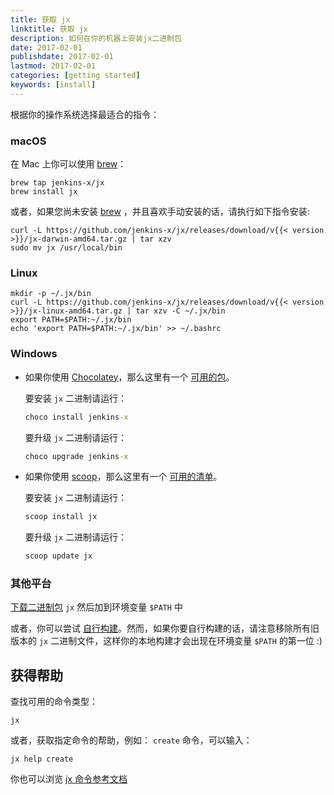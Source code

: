 ```yaml
---
title: 获取 jx
linktitle: 获取 jx
description: 如何在你的机器上安装jx二进制包
date: 2017-02-01
publishdate: 2017-02-01
lastmod: 2017-02-01
categories: [getting started]
keywords: [install]
---
```


根据你的操作系统选择最适合的指令：

### macOS

在 Mac 上你可以使用 [brew](https://brew.sh/)：

```shell
brew tap jenkins-x/jx
brew install jx 
```

或者，如果您尚未安装 [brew](https://brew.sh/) ，并且喜欢手动安装的话，请执行如下指令安装:

```shell
curl -L https://github.com/jenkins-x/jx/releases/download/v{{< version >}}/jx-darwin-amd64.tar.gz | tar xzv 
sudo mv jx /usr/local/bin
```

### Linux

```shell
mkdir -p ~/.jx/bin
curl -L https://github.com/jenkins-x/jx/releases/download/v{{< version >}}/jx-linux-amd64.tar.gz | tar xzv -C ~/.jx/bin
export PATH=$PATH:~/.jx/bin
echo 'export PATH=$PATH:~/.jx/bin' >> ~/.bashrc
```

### Windows

- 如果你使用 [Chocolatey](https://chocolatey.org/)，那么这里有一个 [可用的包](https://chocolatey.org/packages/jenkins-x)。

  要安装 `jx` 二进制请运行：

  ```cmd
  choco install jenkins-x
  ```

  要升级 `jx` 二进制请运行：

  ```cmd
  choco upgrade jenkins-x
  ```

- 如果你使用 [scoop](https://scoop.sh)，那么这里有一个 [可用的清单](https://github.com/lukesampson/scoop/blob/master/bucket/jx.json)。

  要安装 `jx` 二进制请运行：

  ```cmd
  scoop install jx
  ```

  要升级 `jx` 二进制请运行：

  ```cmd
  scoop update jx
  ```
    
### 其他平台
    
[下载二进制包](https://github.com/jenkins-x/jx/releases) `jx` 然后加到环境变量 `$PATH` 中

或者，你可以尝试 [自行构建](https://github.com/jenkins-x/jx/blob/master/docs/contributing/hacking.md)。然而，如果你要自行构建的话，请注意移除所有旧版本的 `jx` 二进制文件，这样你的本地构建才会出现在环境变量 `$PATH` 的第一位 :)

## 获得帮助

查找可用的命令类型：

    jx

或者，获取指定命令的帮助，例如： `create` 命令，可以输入：

    jx help create

你也可以浏览 [jx 命令参考文档](/commands/jx)
